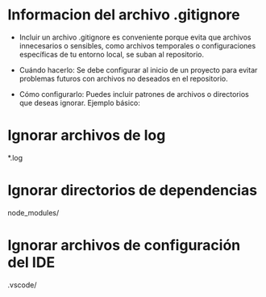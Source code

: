 # Informacion del archivo .gitignore
- Incluir un archivo .gitignore es conveniente porque evita que archivos innecesarios o sensibles, como archivos temporales o configuraciones específicas de tu entorno local, se suban al repositorio.

- Cuándo hacerlo: Se debe configurar al inicio de un proyecto para evitar problemas futuros con archivos no deseados en el repositorio.

- Cómo configurarlo: Puedes incluir patrones de archivos o directorios que deseas ignorar. Ejemplo básico:
# Ignorar archivos de log
*.log

# Ignorar directorios de dependencias
node_modules/

# Ignorar archivos de configuración del IDE
.vscode/
